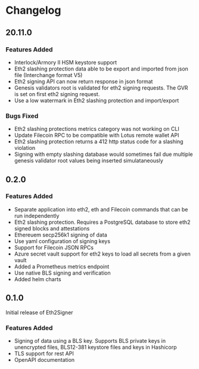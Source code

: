 # Changelog

## 20.11.0

### Features Added

- Interlock/Armory II HSM keystore support
- Eth2 slashing protection data able to be export and imported from json file (Interchange format V5)
- Eth2 signing API can now return response in json format
- Genesis validators root is validated for eth2 signing requests. The GVR is set on first eth2 signing request.
- Use a low watermark in Eth2 slashing protection and import/export

### Bugs Fixed
- Eth2 slashing protections metrics category was not working on CLI
- Update Filecoin RPC to be compatible with Lotus remote wallet API
- Eth2 slashing protection returns a 412 http status code for a slashing violation
- Signing with empty slashing database would sometimes fail due multiple genesis validator root values being inserted simulataneously 

## 0.2.0

### Features Added
- Separate application into eth2, eth and Filecoin commands that can be run independently
- Eth2 slashing protection. Requires a PostgreSQL database to store eth2 signed blocks and attestations
- Ethereuem secp256k1 signing of data
- Use yaml configuration of signing keys
- Support for Filecoin JSON RPCs
- Azure secret vault support for eth2 keys to load all secrets from a given vault
- Added a Prometheus metrics endpoint
- Use native BLS signing and verification
- Added helm charts

## 0.1.0

Initial release of Eth2Signer

### Features Added
- Signing of data using a BLS key. Supports BLS private keys in unencrypted files, BLS12-381 keystore files and keys in Hashicorp 
- TLS support for rest API
- OpenAPI documentation
